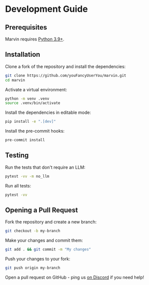 # Development Guide

## Prerequisites
Marvin requires [Python 3.9+](https://www.python.org/downloads/).

## Installation
Clone a fork of the repository and install the dependencies:
```bash
git clone https://github.com/youFancyUserYou/marvin.git
cd marvin
```

Activate a virtual environment:
```bash
python -m venv .venv
source .venv/bin/activate
```

Install the dependencies in editable mode:
```bash
pip install -e ".[dev]"
```

Install the pre-commit hooks:
```bash
pre-commit install
```

## Testing
Run the tests that don't require an LLM:
```bash
pytest -vv -m no_llm
```

Run all tests:
```bash
pytest -vv
```

## Opening a Pull Request
Fork the repository and create a new branch:
```bash
git checkout -b my-branch
```

Make your changes and commit them:
```bash
git add . && git commit -m "My changes"
```

Push your changes to your fork:
```bash
git push origin my-branch
```

Open a pull request on GitHub - ping us [on Discord](https://discord.gg/Kgw4HpcuYG) if you need help!